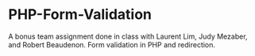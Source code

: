 # PHP-Form-Validation
A bonus team assignment done in class with Laurent Lim, Judy Mezaber, and Robert Beaudenon.
Form validation in PHP and redirection.
